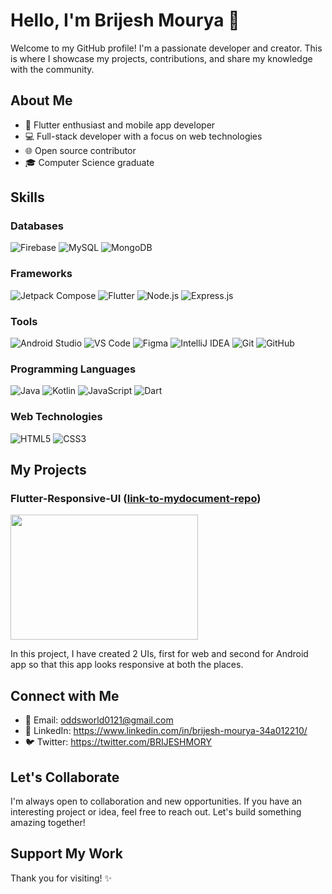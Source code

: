 # Hello, I'm Brijesh Mourya 👋

Welcome to my GitHub profile! I'm a passionate developer and creator. This is where I showcase my projects, contributions, and share my knowledge with the community.

## About Me

- 🚀 Flutter enthusiast and mobile app developer
- 💻 Full-stack developer with a focus on web technologies
- 🌐 Open source contributor
- 🎓 Computer Science graduate

## Skills

### Databases
![Firebase](https://img.shields.io/badge/Firebase-FFCA28?style=for-the-badge&logo=firebase&color=black&logoWidth=50&logoHeight=50)
![MySQL](https://img.shields.io/badge/mysql-%2300000f.svg?style=for-the-badge&logo=mysql&logoColor=white)
![MongoDB](https://img.shields.io/badge/MongoDB-47A248?style=for-the-badge&logo=mongodb&color=black&logoWidth=50&logoHeight=50)

### Frameworks
![Jetpack Compose](https://img.shields.io/badge/Jetpack_Compose-6200EA?style=for-the-badge&logo=android&color=black&logoWidth=50&logoHeight=50)
![Flutter](https://img.shields.io/badge/Flutter-02569B?style=for-the-badge&logo=flutter&color=black&logoWidth=50&logoHeight=50)
![Node.js](https://img.shields.io/badge/Node.js-339933?style=for-the-badge&logo=node.js&color=black&logoWidth=50&logoHeight=50)
![Express.js](https://img.shields.io/badge/Express.js-000000?style=for-the-badge&logo=express&color=black&logoWidth=50&logoHeight=50)

### Tools
![Android Studio](https://img.shields.io/badge/Android_Studio-3DDC84?style=for-the-badge&logo=android-studio&color=black&logoWidth=50&logoHeight=50)
![VS Code](https://img.shields.io/badge/VS_Code-007ACC?style=for-the-badge&logo=visual-studio-code&color=black&logoWidth=50&logoHeight=50)
![Figma](https://img.shields.io/badge/Figma-F24E1E?style=for-the-badge&logo=figma&color=black&logoWidth=50&logoHeight=50)
![IntelliJ IDEA](https://img.shields.io/badge/IntelliJ_IDEA-000000?style=for-the-badge&logo=intellij-idea&color=black&logoWidth=50&logoHeight=50)
![Git](https://img.shields.io/badge/Git-F05032?style=for-the-badge&logo=git&color=black&logoWidth=50&logoHeight=50)
![GitHub](https://img.shields.io/badge/GitHub-181717?style=for-the-badge&logo=github&color=black&logoWidth=50&logoHeight=50)

### Programming Languages
![Java](https://img.shields.io/badge/Java-E44D26?style=for-the-badge&logo=java&color=black&logoWidth=50&logoHeight=50)
![Kotlin](https://img.shields.io/badge/Kotlin-0095D5?style=for-the-badge&logo=kotlin&color=black&logoWidth=50&logoHeight=50)
![JavaScript](https://img.shields.io/badge/JavaScript-F7DF1E?style=for-the-badge&logo=javascript&color=black&logoWidth=50&logoHeight=50)
![Dart](https://img.shields.io/badge/Dart-0175C2?style=for-the-badge&logo=dart&color=black&logoWidth=50&logoHeight=50)

### Web Technologies
![HTML5](https://img.shields.io/badge/HTML5-E34F26?style=for-the-badge&logo=html5&color=black&logoWidth=50&logoHeight=50)
![CSS3](https://img.shields.io/badge/CSS3-1572B6?style=for-the-badge&logo=css3&color=black&logoWidth=50&logoHeight=50)




## My Projects

### Flutter-Responsive-UI ([link-to-mydocument-repo](https://github.com/123Brijesh44aa/Flutter-Responsive-UI))
<img src="https://github.com/123Brijesh44aa/Flutter-Responsive-UI/assets/83857442/4c9289ee-c683-4ae5-98c2-af56ad946d21" width="300" height="200">

In this project, I have created 2 UIs, first for web and second for Android app so that this app looks responsive at both the places.


## Connect with Me

- 📧 Email: oddsworld0121@gmail.com
- 💼 LinkedIn: https://www.linkedin.com/in/brijesh-mourya-34a012210/
- 🐦 Twitter: https://twitter.com/BRIJESHMORY

## Let's Collaborate

I'm always open to collaboration and new opportunities. If you have an interesting project or idea, feel free to reach out. Let's build something amazing together!

## Support My Work

Thank you for visiting! ✨

